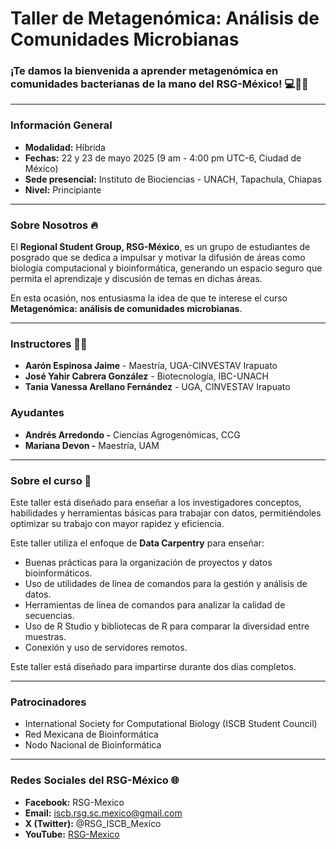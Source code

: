 # Taller de Metagenómica: Análisis de Comunidades Microbianas

### ¡Te damos la bienvenida a aprender metagenómica en comunidades bacterianas de la mano del RSG-México! 💻🧬🧫

------------------------------------------------------------------------

### Información General

-   **Modalidad:** Híbrida
-   **Fechas:** 22 y 23 de mayo 2025 (9 am - 4:00 pm UTC-6, Ciudad de México)
-   **Sede presencial:** Instituto de Biociencias - UNACH, Tapachula, Chiapas
-   **Nivel:** Principiante

------------------------------------------------------------------------

### Sobre Nosotros 🔥

El **Regional Student Group, RSG-México**, es un grupo de estudiantes de posgrado que se dedica a impulsar y motivar la difusión de áreas como biología computacional y bioinformática, generando un espacio seguro que permita el aprendizaje y discusión de temas en dichas áreas.

En esta ocasión, nos entusiasma la idea de que te interese el curso **Metagenómica: análisis de comunidades microbianas**.

------------------------------------------------------------------------

### Instructores 👨‍🏫

-   **Aarón Espinosa Jaime** - Maestría, UGA-CINVESTAV Irapuato
-   **José Yahir Cabrera González** - Biotecnología, IBC-UNACH
-   **Tania Vanessa Arellano Fernández** - UGA, CINVESTAV Irapuato

### Ayudantes

-   **Andrés Arredondo -** Ciencias Agrogenómicas, CCG
-   **Mariana Devon -** Maestría, UAM

------------------------------------------------------------------------

### Sobre el curso 📙

Este taller está diseñado para enseñar a los investigadores conceptos, habilidades y herramientas básicas para trabajar con datos, permitiéndoles optimizar su trabajo con mayor rapidez y eficiencia.

Este taller utiliza el enfoque de **Data Carpentry** para enseñar:

-   Buenas prácticas para la organización de proyectos y datos bioinformáticos.
-   Uso de utilidades de línea de comandos para la gestión y análisis de datos.
-   Herramientas de línea de comandos para analizar la calidad de secuencias.
-   Uso de R Studio y bibliotecas de R para comparar la diversidad entre muestras.
-   Conexión y uso de servidores remotos.

Este taller está diseñado para impartirse durante dos días completos.

------------------------------------------------------------------------

### Patrocinadores

-   International Society for Computational Biology (ISCB Student Council)
-   Red Mexicana de Bioinformática
-   Nodo Nacional de Bioinformática

------------------------------------------------------------------------

### Redes Sociales del RSG-México 🌐

-   **Facebook:** RSG-Mexico
-   **Email:** [iscb.rsg.sc.mexico\@gmail.com](mailto:iscb.rsg.sc.mexico@gmail.com)
-   **X (Twitter):** @RSG\_ISCB_Mexico
-   **YouTube:** [RSG-Mexico](https://www.youtube.com/@RSG-Mexico)
